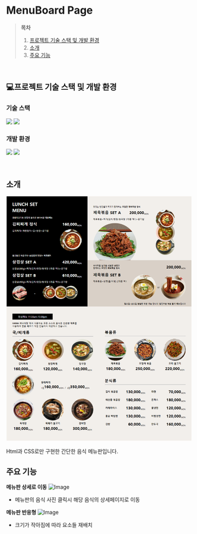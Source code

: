 # MenuBoard Page

> **목차**
> 1. [프로젝트 기술 스택 및 개발 환경](#프로젝트-기술-스택-및-개발-환경)
> 2. [소개](#소개)
> 3. [주요 기능](#주요-기능)

</br>

## 💻프로젝트 기술 스택 및 개발 환경
### 기술 스택
<img 
src="https://img.shields.io/badge/html5-%23E34F26.svg?&style=for-the-badge&logo=html5&logoColor=white" />
<img src="https://img.shields.io/badge/css3-%231572B6.svg?&style=for-the-badge&logo=css3&logoColor=white" />

### 개발 환경
<img src="https://img.shields.io/badge/visual%20studio%20code-%23007ACC.svg?&style=for-the-badge&logo=visual%20studio%20code&logoColor=white" /> <img src="https://img.shields.io/badge/github-%23181717.svg?&style=for-the-badge&logo=github&logoColor=white" />


</br>


## 소개
<img src="./images/readimg/menuboard.png" alt="소개 이미지" width="500" />

Html과 CSS로만 구현한 간단한 음식 메뉴판입니다.


## 주요 기능
**메뉴판 상세로 이동**
![Image](https://github.com/user-attachments/assets/f0ebd390-c8b6-4f8d-bd06-83567db4282c)
- 메뉴판의 음식 사진 클릭시 해당 음식의 상세페이지로 이동

**메뉴판 반응형**
![Image](https://github.com/user-attachments/assets/965ba02b-d384-4bbb-a39b-aa65dbaf5883)
- 크기가 작아짐에 따라 요소들 재배치
